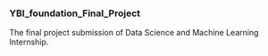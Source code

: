 ### YBI_foundation_Final_Project
The final project submission of Data Science and Machine Learning Internship.
